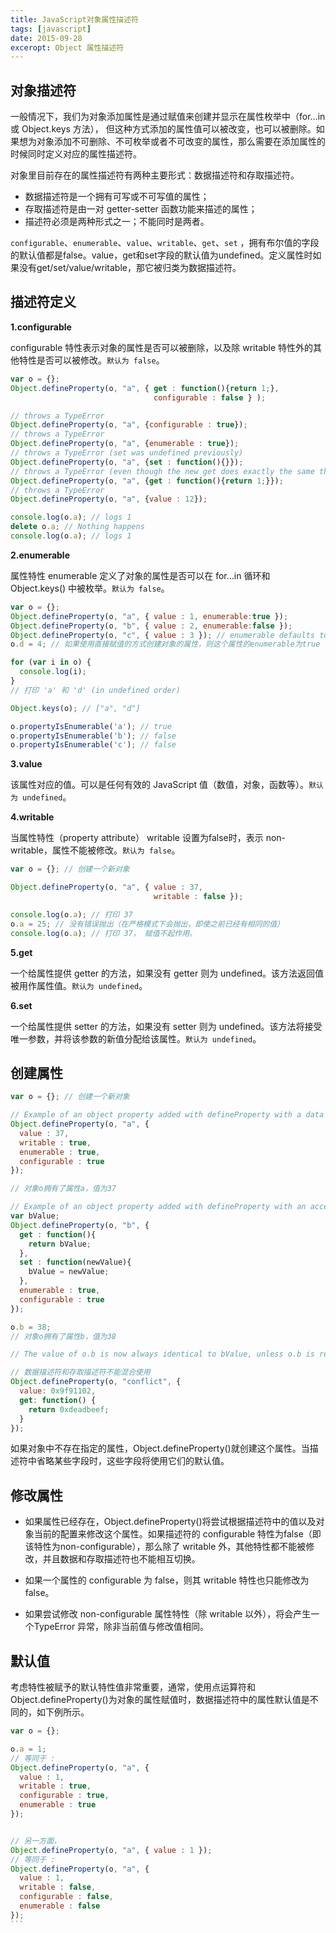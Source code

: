 ```yaml
---
title: JavaScript对象属性描述符
tags: [javascript]
date: 2015-09-28
exceropt: Object 属性描述符
---
```


## 对象描述符

一般情况下，我们为对象添加属性是通过赋值来创建并显示在属性枚举中（for...in 或 Object.keys 方法）， 但这种方式添加的属性值可以被改变，也可以被删除。如果想为对象添加不可删除、不可枚举或者不可改变的属性，那么需要在添加属性的时候同时定义对应的属性描述符。

对象里目前存在的属性描述符有两种主要形式：数据描述符和存取描述符。

- 数据描述符是一个拥有可写或不可写值的属性；
- 存取描述符是由一对 getter-setter 函数功能来描述的属性；
- 描述符必须是两种形式之一；不能同时是两者。

`configurable`、`enumerable`、`value`、`writable`、`get`、`set` ，拥有布尔值的字段的默认值都是false。value，get和set字段的默认值为undefined。定义属性时如果没有get/set/value/writable，那它被归类为数据描述符。

## 描述符定义

**1.configurable**

configurable 特性表示对象的属性是否可以被删除，以及除 writable 特性外的其他特性是否可以被修改。`默认为 false`。

```js
var o = {};
Object.defineProperty(o, "a", { get : function(){return 1;},
                                configurable : false } );

// throws a TypeError
Object.defineProperty(o, "a", {configurable : true});
// throws a TypeError
Object.defineProperty(o, "a", {enumerable : true});
// throws a TypeError (set was undefined previously)
Object.defineProperty(o, "a", {set : function(){}});
// throws a TypeError (even though the new get does exactly the same thing)
Object.defineProperty(o, "a", {get : function(){return 1;}});
// throws a TypeError
Object.defineProperty(o, "a", {value : 12});

console.log(o.a); // logs 1
delete o.a; // Nothing happens
console.log(o.a); // logs 1
```

**2.enumerable**

属性特性 enumerable 定义了对象的属性是否可以在 for...in 循环和 Object.keys() 中被枚举。`默认为 false`。

```js
var o = {};
Object.defineProperty(o, "a", { value : 1, enumerable:true });
Object.defineProperty(o, "b", { value : 2, enumerable:false });
Object.defineProperty(o, "c", { value : 3 }); // enumerable defaults to false
o.d = 4; // 如果使用直接赋值的方式创建对象的属性，则这个属性的enumerable为true

for (var i in o) {
  console.log(i);
}
// 打印 'a' 和 'd' (in undefined order)

Object.keys(o); // ["a", "d"]

o.propertyIsEnumerable('a'); // true
o.propertyIsEnumerable('b'); // false
o.propertyIsEnumerable('c'); // false
```


**3.value**

该属性对应的值。可以是任何有效的 JavaScript 值（数值，对象，函数等）。`默认为 undefined`。

**4.writable**

当属性特性（property attribute） writable 设置为false时，表示 non-writable，属性不能被修改。`默认为 false`。

```js
var o = {}; // 创建一个新对象

Object.defineProperty(o, "a", { value : 37,
                                writable : false });

console.log(o.a); // 打印 37
o.a = 25; // 没有错误抛出（在严格模式下会抛出，即使之前已经有相同的值）
console.log(o.a); // 打印 37， 赋值不起作用。
```

**5.get**

一个给属性提供 getter 的方法，如果没有 getter 则为 undefined。该方法返回值被用作属性值。`默认为 undefined`。

**6.set**

一个给属性提供 setter 的方法，如果没有 setter 则为 undefined。该方法将接受唯一参数，并将该参数的新值分配给该属性。`默认为 undefined`。

## 创建属性

```js
var o = {}; // 创建一个新对象

// Example of an object property added with defineProperty with a data property descriptor
Object.defineProperty(o, "a", {
  value : 37,
  writable : true,
  enumerable : true,
  configurable : true
});

// 对象o拥有了属性a，值为37

// Example of an object property added with defineProperty with an accessor property descriptor
var bValue;
Object.defineProperty(o, "b", {
  get : function(){
    return bValue;
  },
  set : function(newValue){
    bValue = newValue;
  },
  enumerable : true,
  configurable : true
});

o.b = 38;
// 对象o拥有了属性b，值为38

// The value of o.b is now always identical to bValue, unless o.b is redefined

// 数据描述符和存取描述符不能混合使用
Object.defineProperty(o, "conflict", {
  value: 0x9f91102,
  get: function() {
    return 0xdeadbeef;
  }
});
```

如果对象中不存在指定的属性，Object.defineProperty()就创建这个属性。当描述符中省略某些字段时，这些字段将使用它们的默认值。

## 修改属性

- 如果属性已经存在，Object.defineProperty()将尝试根据描述符中的值以及对象当前的配置来修改这个属性。如果描述符的 configurable 特性为false（即该特性为non-configurable），那么除了 writable 外，其他特性都不能被修改，并且数据和存取描述符也不能相互切换。

- 如果一个属性的 configurable 为 false，则其 writable 特性也只能修改为 false。

- 如果尝试修改 non-configurable 属性特性（除 writable 以外），将会产生一个TypeError 异常，除非当前值与修改值相同。

## 默认值

考虑特性被赋予的默认特性值非常重要，通常，使用点运算符和Object.defineProperty()为对象的属性赋值时，数据描述符中的属性默认值是不同的，如下例所示。

````js
var o = {};

o.a = 1;
// 等同于 :
Object.defineProperty(o, "a", {
  value : 1,
  writable : true,
  configurable : true,
  enumerable : true
});


// 另一方面，
Object.defineProperty(o, "a", { value : 1 });
// 等同于 :
Object.defineProperty(o, "a", {
  value : 1,
  writable : false,
  configurable : false,
  enumerable : false
});
```